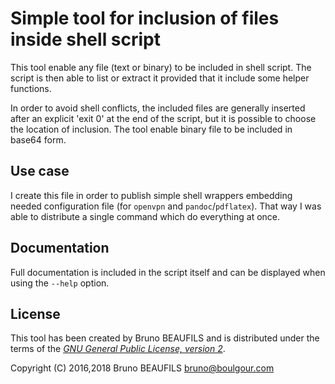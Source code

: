 # Simple tool for inclusion of files inside shell script

This tool enable any file (text or binary) to be included in shell script. The
script is then able to list or extract it provided that it include some helper
functions.

In order to avoid shell conflicts, the included files are generally inserted
after an explicit 'exit 0' at the end of the script, but it is possible to
choose the location of inclusion. The tool enable binary file to be included
in base64 form.

## Use case

I create this file in order to publish simple shell wrappers embedding needed
configuration file (for `openvpn` and `pandoc`/`pdflatex`). That way I was
able to distribute a single command which do everything at once.

## Documentation

Full documentation is included in the script itself and can be displayed when
using the `--help` option.

## License

This tool has been created by Bruno BEAUFILS and is distributed under the
terms of the [*GNU General Public License, version 2*](LICENSE).

Copyright (C) 2016,2018 Bruno BEAUFILS <bruno@boulgour.com>

